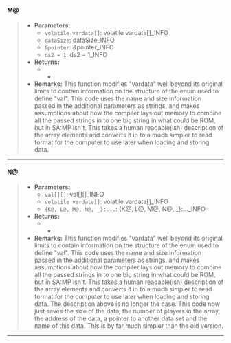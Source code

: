 #### M@
>* **Parameters:**
>	* `volatile vardata[]`: volatile vardata[]_INFO
>	* `dataSize`: dataSize_INFO
>	* `&pointer`: &pointer_INFO
>	* `ds2 = 1`: ds2 = 1_INFO
>* **Returns:**
>	* -
>* **Remarks:**
>	This function modifies "vardata" well beyond its original limits to contain
>	information on the structure of the enum used to define "val".  This code
>	uses the name and size information passed in the additional parameters as
>	strings, and makes assumptions about how the compiler lays out memory to
>	combine all the passed strings in to one big string in what could be ROM,
>	but in SA:MP isn't.  This takes a human readable(ish) description of the
>	array elements and converts it in to a much simpler to read format for the
>	computer to use later when loading and storing data.
 
***

#### N@
>* **Parameters:**
>	* `val[][]`: val[][]_INFO
>	* `volatile vardata[]`: volatile vardata[]_INFO
>	* `{K@, L@, M@, N@, _}:...`: {K@, L@, M@, N@, _}:..._INFO
>* **Returns:**
>	* -
>* **Remarks:**
>	This function modifies "vardata" well beyond its original limits to contain
>	information on the structure of the enum used to define "val".  This code
>	uses the name and size information passed in the additional parameters as
>	strings, and makes assumptions about how the compiler lays out memory to
>	combine all the passed strings in to one big string in what could be ROM,
>	but in SA:MP isn't.  This takes a human readable(ish) description of the
>	array elements and converts it in to a much simpler to read format for the
>	computer to use later when loading and storing data.
>	The description above is no longer the case.  This code now just saves the
>	size of the data, the number of players in the array, the address of the
>	data, a pointer to another data set and the name of this data.  This is by
>	far much simpler than the old version.
 
***

